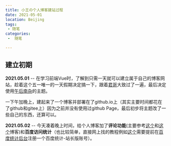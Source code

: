 ```yaml
---
title: 小王の个人博客建站过程
date: 2021-05-01
location: Beijing  
tags:
 - 随笔
categories:
 -  随笔

---
```


## 建立初期

**2021.05.01** -- 在学习前端Vue时，了解到只需一天就可以建立属于自己的博客网站，趁着这个五一唯一的一天假期决定搞一下，跟着[君哥](https://book.hliedu.com/guide/notes/vuepress.html)大致过了一遍，最后决定使用[午后南杂](https://vuepress-theme-reco.recoluan.com/)的主题。

一下午加晚上，建起来了一个博客并部署在了github.io上（其实主要时间都花在了github和gitee上）因为之前并没有使用过github Page，最后初步将主题改了一些自己的东西，还算可以。

**2021.05.02** -- 今天凑着晚上时间，给个人博客加了**评论功能**(主要参考[这个](https://www.jianshu.com/p/23e45aae7e24)和[这个](https://blog.csdn.net/qq_39367226/article/details/107449901)博客)和**百度访问统计**（也比较简单，直接网上找的教程例如[这个](https://www.sofineday.com/vuepress-baidu-analytics.html)需要提前在[百度统计后台](https://tongji.baidu.com/web/welcome/login)注册一个百度统计-站长版账号）。

